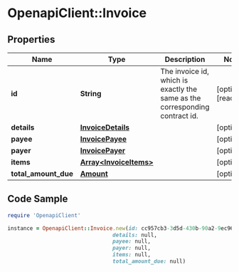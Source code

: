 # OpenapiClient::Invoice

## Properties

Name | Type | Description | Notes
------------ | ------------- | ------------- | -------------
**id** | **String** | The invoice id, which is exactly the same as the corresponding contract id. | [optional] [readonly] 
**details** | [**InvoiceDetails**](InvoiceDetails.md) |  | [optional] 
**payee** | [**InvoicePayee**](InvoicePayee.md) |  | [optional] 
**payer** | [**InvoicePayer**](InvoicePayer.md) |  | [optional] 
**items** | [**Array&lt;InvoiceItems&gt;**](InvoiceItems.md) |  | [optional] 
**total_amount_due** | [**Amount**](Amount.md) |  | [optional] 

## Code Sample

```ruby
require 'OpenapiClient'

instance = OpenapiClient::Invoice.new(id: cc957cb3-3d5d-430b-90a2-9ec96ee4c3cf,
                                 details: null,
                                 payee: null,
                                 payer: null,
                                 items: null,
                                 total_amount_due: null)
```


